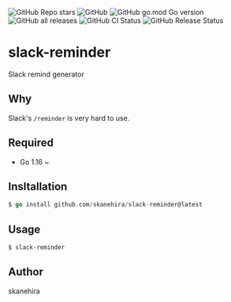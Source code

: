 ![GitHub Repo stars](https://img.shields.io/github/stars/skanehira/slack-reminder?style=social)
![GitHub](https://img.shields.io/github/license/skanehira/slack-reminder)
![GitHub go.mod Go version](https://img.shields.io/github/go-mod/go-version/skanehira/slack-reminder)
![GitHub all releases](https://img.shields.io/github/downloads/skanehira/slack-reminder/total)
![GitHub CI Status](https://img.shields.io/github/workflow/status/skanehira/slack-reminder/ci?label=CI)
![GitHub Release Status](https://img.shields.io/github/workflow/status/skanehira/slack-reminder/Release?label=release)

# slack-reminder
Slack remind generator

## Why
Slack's `/reminder` is very hard to use.

## Required
- Go 1.16 ~

## Insltallation

```go
$ go install github.com/skanehira/slack-reminder@latest
```

## Usage

```sh
$ slack-reminder
```

## Author
skanehira
